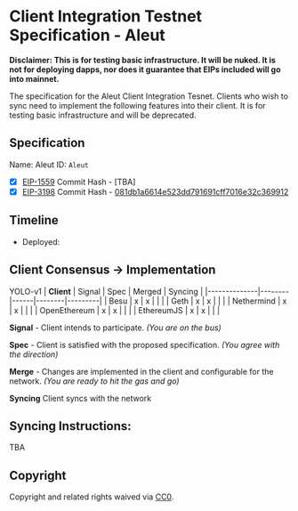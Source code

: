 # Client Integration Testnet Specification - Aleut

**Disclaimer: This is for testing basic infrastructure. It will be nuked. It is not for deploying dapps, nor does it guarantee that EIPs included will go into mainnet.**

The specification for the Aleut Client Integration Tesnet. Clients who wish to sync need to implement the following features into their client. It is for testing basic infrastructure and will be deprecated.

## Specification

Name: Aleut
ID: `Aleut`

  - [x] [EIP-1559](https://eips.ethereum.org/EIPS/eip-1559) Commit Hash - [TBA]
  - [x] [EIP-3198](https://eips.ethereum.org/EIPS/eip-3198) Commit Hash - [081db1a6614e523dd791691cff7016e32c369912](https://github.com/ethereum/EIPs/commit/081db1a6614e523dd791691cff7016e32c369912) 

## Timeline

 - Deployed:

## Client Consensus -> Implementation 

YOLO-v1
| **Client**   | Signal | Spec | Merged | Syncing |
|--------------|--------|------|--------|---------|
| Besu         | x      | x    |        |         |
| Geth         | x      | x    |        |         |
| Nethermind   | x      | x    |        |         |
| OpenEthereum | x      | x    |        |         |
| EthereumJS   | x      | x    |        |         |

**Signal** -
Client intends to participate. *(You are on the bus)*

**Spec** -
Client is satisfied with the proposed specification. *(You agree with the direction)*

**Merge** -
Changes are implemented in the client and configurable for the network. *(You are ready to hit the gas and go)*

**Syncing**
Client syncs with the network

## Syncing Instructions:

TBA


## Copyright
Copyright and related rights waived via [CC0](https://creativecommons.org/publicdomain/zero/1.0/).
